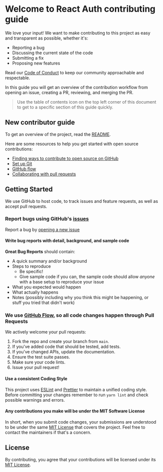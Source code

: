 # Welcome to React Auth contributing guide <!-- omit in toc -->

We love your input! We want to make contributing to this project as easy and transparent as possible, whether it's:

- Reporting a bug
- Discussing the current state of the code
- Submitting a fix
- Proposing new features

Read our [Code of Conduct](./CODE_OF_CONDUCT.md) to keep our community approachable and respectable.

In this guide you will get an overview of the contribution workflow from opening an issue, creating a PR, reviewing, and merging the PR.

> Use the table of contents icon on the top left corner of this document to get to a specific section of this guide quickly.

## New contributor guide

To get an overview of the project, read the [README](README.md).

Here are some resources to help you get started with open source contributions:

- [Finding ways to contribute to open source on GitHub](https://docs.github.com/en/get-started/exploring-projects-on-github/finding-ways-to-contribute-to-open-source-on-github)
- [Set up Git](https://docs.github.com/en/get-started/quickstart/set-up-git)
- [GitHub flow](https://docs.github.com/en/get-started/quickstart/github-flow)
- [Collaborating with pull requests](https://docs.github.com/en/github/collaborating-with-pull-requests)

## Getting Started

We use GitHub to host code, to track issues and feature requests, as well as accept pull requests.

### Report bugs using GitHub's [issues](https://github.com/Forward-Software/react-auth/issues)

Report a bug by [opening a new issue](https://github.com/Forward-Software/react-auth/issues/new/choose)

#### Write bug reports with detail, background, and sample code

**Great Bug Reports** should contain:

- A quick summary and/or background
- Steps to reproduce
  - Be specific!
  - Give sample code if you can, the sample code should allow _anyone_ with a base setup to reproduce your issue
- What you expected would happen
- What actually happens
- Notes (possibly including why you think this might be happening, or stuff you tried that didn't work)

### We use [GitHub Flow](https://guides.github.com/introduction/flow/index.html), so all code changes happen through Pull Requests

We actively welcome your pull requests:

1. Fork the repo and create your branch from `main`.
2. If you've added code that should be tested, add tests.
3. If you've changed APIs, update the documentation.
4. Ensure the test suite passes.
5. Make sure your code lints.
6. Issue your pull request!

#### Use a consistent Coding Style

This project uses [ESLint](https://eslint.org/) and [Prettier](https://prettier.io/) to maintain a unified coding style.
Before committing your changes remember to run `yarn lint` and check possible warnings and errors.

#### Any contributions you make will be under the MIT Software License

In short, when you submit code changes, your submissions are understood to be under the same [MIT License](http://choosealicense.com/licenses/mit/) that covers the project.
Feel free to contact the maintainers if that's a concern.

## License

By contributing, you agree that your contributions will be licensed under its [MIT License](LICENSE).
